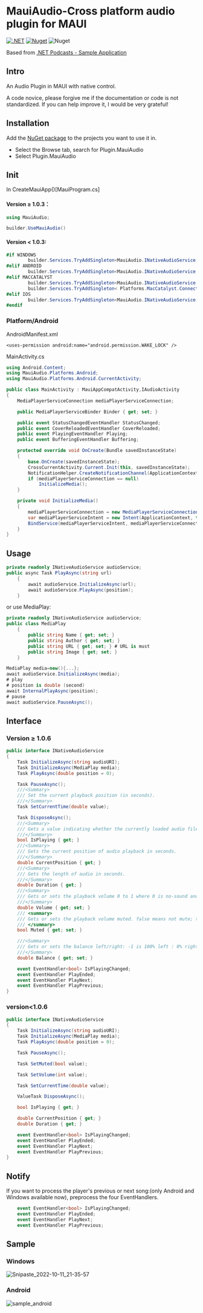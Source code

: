 # MauiAudio-Cross platform audio plugin for MAUI

[![.NET](https://github.com/BeautifulPilgrim/MauiAudio/actions/workflows/dotnet.yml/badge.svg)](https://github.com/BeautifulPilgrim/MauiAudio/actions/workflows/dotnet.yml) [![Nuget](https://img.shields.io/nuget/v/Plugin.MauiAudio)](https://www.nuget.org/packages/Plugin.MauiAudio/) ![Nuget](https://img.shields.io/nuget/dt/Plugin.MauiAudio)

Based from [.NET Podcasts - Sample Application](https://github.com/microsoft/dotnet-podcasts#net-podcasts---sample-application)

## Intro

An Audio Plugin in MAUI with native control.

A code novice, please forgive me if the documentation or code is not standardized. If you can help improve it, I would be very grateful!

## Installation

Add the [NuGet package](https://www.nuget.org/packages/Plugin.MauiAudio/) to the projects you want to use it in.

- Select the Browse tab, search for Plugin.MauiAudio
- Select Plugin.MauiAudio

## Init
In CreateMauiApp()[MauiProgram.cs]

#### Version ≥ 1.0.3：

```c#
using MauiAudio;

builder.UseMauiAudio()
```
#### Version < 1.0.3:

```c#
#if WINDOWS
        builder.Services.TryAddSingleton<MauiAudio.INativeAudioService, MauiAudio.Platforms.Windows.NativeAudioService>();
#elif ANDROID
        builder.Services.TryAddSingleton<MauiAudio.INativeAudioService, MauiAudio.Platforms.Android.NativeAudioService>();
#elif MACCATALYST
        builder.Services.TryAddSingleton<MauiAudio.INativeAudioService, MauiAudio.Platforms.MacCatalyst.NativeAudioService>();
        builder.Services.TryAddSingleton< Platforms.MacCatalyst.ConnectivityService>();
#elif IOS
        builder.Services.TryAddSingleton<MauiAudio.INativeAudioService, MauiAudio.Platforms.iOS.NativeAudioService>();
#endif
```

### Platform/Android

AndroidManifest.xml

```
<uses-permission android:name="android.permission.WAKE_LOCK" />
```

MainActivity.cs

```c#
using Android.Content;
using MauiAudio.Platforms.Android;
using MauiAudio.Platforms.Android.CurrentActivity;

public class MainActivity : MauiAppCompatActivity,IAudioActivity
{
    MediaPlayerServiceConnection mediaPlayerServiceConnection;

    public MediaPlayerServiceBinder Binder { get; set; }

    public event StatusChangedEventHandler StatusChanged;
    public event CoverReloadedEventHandler CoverReloaded;
    public event PlayingEventHandler Playing;
    public event BufferingEventHandler Buffering;

    protected override void OnCreate(Bundle savedInstanceState)
    {
        base.OnCreate(savedInstanceState);
        CrossCurrentActivity.Current.Init(this, savedInstanceState);
        NotificationHelper.CreateNotificationChannel(ApplicationContext);
        if (mediaPlayerServiceConnection == null)
            InitializeMedia();
    }

    private void InitializeMedia()
    {
        mediaPlayerServiceConnection = new MediaPlayerServiceConnection(this);
        var mediaPlayerServiceIntent = new Intent(ApplicationContext, typeof(MediaPlayerService));
        BindService(mediaPlayerServiceIntent, mediaPlayerServiceConnection, Bind.AutoCreate);
    }
}
```
## Usage

```c#
private readonly INativeAudioService audioService;
public async Task PlayAsync(string url)
    {
        await audioService.InitializeAsync(url);
        await audioService.PlayAsync(position);
    }
```

or use MediaPlay:

```c#
private readonly INativeAudioService audioService;
public class MediaPlay
    {
        public string Name { get; set; }
        public string Author { get; set; }
        public string URL { get; set; } # URL is must
        public string Image { get; set; }
    }

MediaPlay media=new(){...};
await audioService.InitializeAsync(media);
# play 
# position is double (second)
await InternalPlayAsync(position);
# pause
await audioService.PauseAsync();
```

## Interface

### Version ≥ 1.0.6

```c#
public interface INativeAudioService
{
    Task InitializeAsync(string audioURI);
    Task InitializeAsync(MediaPlay media);
    Task PlayAsync(double position = 0);

    Task PauseAsync();
    ///<Summary>
    /// Set the current playback position (in seconds).
    ///</Summary>
    Task SetCurrentTime(double value);

    Task DisposeAsync();
    ///<Summary>
    /// Gets a value indicating whether the currently loaded audio file is playing.
    ///</Summary>
    bool IsPlaying { get; }
    ///<Summary>
    /// Gets the current position of audio playback in seconds.
    ///</Summary>
    double CurrentPosition { get; }
    ///<Summary>
    /// Gets the length of audio in seconds.
    ///</Summary>
    double Duration { get; }
    ///<Summary>
    /// Gets or sets the playback volume 0 to 1 where 0 is no-sound and 1 is full volume.
    ///</Summary>
    double Volume { get; set; }
    /// <summary>
    /// Gets or sets the playback volume muted. false means not mute; true means mute.
    /// </summary>
    bool Muted { get; set; }

    ///<Summary>
    /// Gets or sets the balance left/right: -1 is 100% left : 0% right, 1 is 100% right : 0% left, 0 is equal volume left/right.
    ///</Summary>
    double Balance { get; set; }

    event EventHandler<bool> IsPlayingChanged;
    event EventHandler PlayEnded;
    event EventHandler PlayNext;
    event EventHandler PlayPrevious;
}
```



### version<1.0.6

```c#
public interface INativeAudioService
{
    Task InitializeAsync(string audioURI);
    Task InitializeAsync(MediaPlay media);
    Task PlayAsync(double position = 0);

    Task PauseAsync();

    Task SetMuted(bool value);

    Task SetVolume(int value);

    Task SetCurrentTime(double value);

    ValueTask DisposeAsync();

    bool IsPlaying { get; }

    double CurrentPosition { get; }
    double Duration { get; }

    event EventHandler<bool> IsPlayingChanged;
    event EventHandler PlayEnded;
    event EventHandler PlayNext;
    event EventHandler PlayPrevious;
}
```

## Notify

If you want to process the player's previous or next song:(only Android and Windows available now), preprocess the four EventHandlers.

```c#
    event EventHandler<bool> IsPlayingChanged;
    event EventHandler PlayEnded;
    event EventHandler PlayNext;
    event EventHandler PlayPrevious;
```

## Sample

### Windows

![Snipaste_2022-10-11_21-35-57](https://github.com/BeautifulPilgrim/MauiAudio/raw/master/README.assets/Snipaste_2022-10-11_21-35-57.png)

### Android

![sample_android](https://github.com/BeautifulPilgrim/MauiAudio/raw/master/README.assets/sample_android.jpg)
